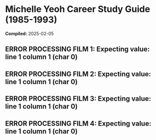 # Michelle Yeoh Career Study Guide (1985-1993)

**Compiled:** 2025-02-05

## ERROR PROCESSING FILM 1: Expecting value: line 1 column 1 (char 0)
## ERROR PROCESSING FILM 2: Expecting value: line 1 column 1 (char 0)
## ERROR PROCESSING FILM 3: Expecting value: line 1 column 1 (char 0)
## ERROR PROCESSING FILM 4: Expecting value: line 1 column 1 (char 0)